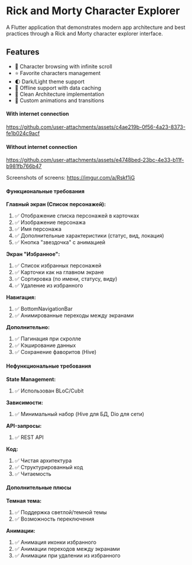 # Rick and Morty Character Explorer

A Flutter application that demonstrates modern app architecture and best practices through a Rick and Morty character explorer interface.

## Features

- 🔄 Character browsing with infinite scroll
- ⭐ Favorite characters management
- 🌓 Dark/Light theme support
- 📱 Offline support with data caching
- 🎯 Clean Architecture implementation
- 🎨 Custom animations and transitions

#### With internet connection
https://github.com/user-attachments/assets/c4ae219b-0f56-4a23-8373-fe1b024c9acf

#### Without internet connection
https://github.com/user-attachments/assets/e4748bed-23bc-4e33-b11f-b981fb766b47


Screenshots of screens:
https://imgur.com/a/Rskf1jG

#### Функциональные требования
**Главный экран (Список персонажей):**
1. ✅ Отображение списка персонажей в карточках
2. ✅ Изображение персонажа
3. ✅ Имя персонажа
4. ✅ Дополнительные характеристики (статус, вид, локация)
5. ✅ Кнопка "звездочка" с анимацией

**Экран "Избранное":**
1. ✅ Список избранных персонажей
2. ✅ Карточки как на главном экране
3. ✅ Сортировка (по имени, статусу, виду)
4. ✅ Удаление из избранного

**Навигация:**
1. ✅ BottomNavigationBar
2. ✅ Анимированные переходы между экранами

**Дополнительно:**
1. ✅ Пагинация при скролле
2. ✅ Кэширование данных
3. ✅ Сохранение фаворитов (Hive)

#### Нефункциональные требования
**State Management:**
1. ✅ Использован BLoC/Cubit

**Зависимости:**
1. ✅ Минимальный набор (Hive для БД, Dio для сети)

**API-запросы:**
1. ✅ REST API

**Код:**
1. ✅ Чистая архитектура
2. ✅ Структурированный код
3. ✅ Читаемость

#### Дополнительные плюсы
**Темная тема:**
1. ✅ Поддержка светлой/темной темы
2. ✅ Возможность переключения

**Анимации:**
1. ✅ Анимация иконки избранного
2. ✅ Анимации переходов между экранами
3. ✅ Анимации при удалении из избранного

